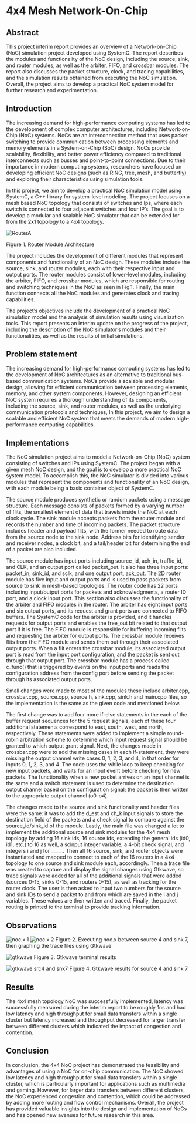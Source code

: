# 4x4 Mesh Network-On-Chip
## **Abstract**

This project interim report provides an overview of a Network-on-Chip (NoC) simulation project developed using SystemC. The report describes the modules and functionality of the NoC design, including the source, sink, and router modules, as well as the arbiter, FIFO, and crossbar modules. The report also discusses the packet structure, clock, and tracing capabilities, and the simulation results obtained from executing the NoC simulation. Overall, the project aims to develop a practical NoC system model for further research and experimentation.

## **Introduction**

The increasing demand for high-performance computing systems has led to the development of complex computer architectures, including Network-on-Chip (NoC) systems. NoCs are an interconnection method that uses packet switching to provide communication between processing elements and memory elements in a System-on-Chip (SoC) design. NoCs provide scalability, flexibility, and better power efficiency compared to traditional interconnects such as busses and point-to-point connections. Due to their importance in modern computing systems, researchers have focused on developing efficient NoC designs (such as RING, tree, mesh, and butterfly) and exploring their characteristics using simulation tools.

In this project, we aim to develop a practical NoC simulation model using SystemC, a C++ library for system-level modeling. The project focuses on a mesh based NoC topology that consists of switches and Ips, where each switch is connected to four adjacent switches and four IP’s. The goal is to develop a modular and scalable NoC simulator that can be extended for from the 2x1 topology to a 4x4 topology. 

![RouterA](Images/Router%20Architecture.jpg)

Figure 1. Router Module Architecture

The project includes the development of different modules that represent components and functionality of an NoC design. These modules include the source, sink, and router modules, each with their respective input and output ports. The router modules consist of lower-level modules, including the arbiter, FIFO, and crossbar modules, which are responsible for routing and switching techniques in the NoC as seen in Fig.1. Finally, the main function connects all the NoC modules and generates clock and tracing capabilities. 
	
The project’s objectives include the development of a practical NoC simulation model and the analysis of simulation results using visualization tools. This report presents an interim update on the progress of the project, including the description of the NoC simulator’s modules and their functionalities, as well as the results of initial simulations.

## **Problem statement**

The increasing demand for high-performance computing systems has led to the development of NoC architectures as an alternative to traditional bus-based communication systems. NoCs provide a scalable and modular design, allowing for efficient communication between processing elements, memory, and other system components. However, designing an efficient NoC system requires a thorough understanding of its components, including the source, sink, and router modules, as well as the underlying communication protocols and techniques, In this project, we aim to design a scalable and efficient NoC system that meets the demands of modern high-performance computing capabilities.

## **Implementations**

The NoC simulation project aims to model a Network-on-Chip (NoC) system consisting of switches and IPs using SystemC. The project began with a given mesh NoC design, and the goal is to develop a more practical NoC system model. To accomplish this, the NoC simulator is divided into various modules that represent the components and functionality of an NoC design, with each module being a basic container object of SystemC.

The source module produces synthetic or random packets using a message structure. Each message consists of packets formed by a varying number of flits, the smallest element of data that travels inside the NoC at each clock cycle. The sink module accepts packets from the router module and records the number and time of incoming packets. The packet structure includes header and payload flits, with the former needed to route data from the source node to the sink node. Address bits for identifying sender and receiver nodes, a clock bit, and a tail/header bit for determining the end of a packet are also included.

The source module has input ports including source_id, ach_in, traffic_id, and CLK, and an output port called packet_out. It also has three input ports: packet_in, sink_id, and sclk, and one output port, ack_out. The 2D router module has five input and output ports and is used to pass packets from source to sink in mesh-based topologies. The router code has 22 ports including input/output ports for packets and acknowledgments, a router ID port, and a clock input port. This section also discusses the functionality of the arbiter and FIFO modules in the router. The arbiter has eight input ports and six output ports, and its request and grant ports are connected to FIFO buffers. The SystemC code for the arbiter is provided, and it handles requests for output ports and enables the free_out bit related to that output port if it is free. The FIFO module is responsible for buffering incoming flits and requesting the arbiter for output ports. The crossbar module receives flits from the FIFO module and sends them out through their associated output ports. When a flit enters the crossbar module, its associated output port is read from the input port configuration, and the packet is sent out through that output port. The crossbar module has a process called c_func() that is triggered by events on the input ports and reads the configuration address from the config port before sending the packet through its associated output ports. 

Small changes were made to most of the modules these include arbiter.cpp, crossbar.cpp, source.cpp, source.h, sink.cpp, sink.h and main.cpp files, so the implementation is the same as the given code and mentioned below.

The first change was to add four more if-else statements in the each of the buffer request sequences for the 5 request signals, each of these four additional statements correspond to east, south, west, and north, respectively. These statements were added to implement a simple round-robin arbitration scheme to determine which input request signal should be granted to which output grant signal. Next, the changes made in crossbar.cpp were to add the missing cases in each if-statement, they were missing the output channel write cases 0, 1, 2, 3, and 4, in that order for inputs 0, 1, 2, 3, and 4. The code uses the while loop to keep checking for new input packets, and waits for an input event before checking for new packets. The functionality when a new packet arrives on an input channel is the same and a switch statement is used to determine the destination output channel based on the configuration signal; the packet is then written to the appropriate output channel (o0-o4). 

The changes made to the source and sink functionality and header files were the same: it was to add the d_est and ch_k input signals to store the destination field of the packets and a check signal to compare against the source_id/sink_id of the module. Lastly, the main file was changed a lot to implement the additional source and sink modules for the 4x4 mesh topology by adding 16 sink ids, 16 source ids, extending the general ids (id0, id1, etc.) to 16 as well, a scinput integer variable, a 4-bit check signal, and integers i and j for _____. Then all 16 source, sink, and router objects were instantiated and mapped to connect to each of the 16 routers in a 4x4 topology to one source and sink module each, accordingly. Then a trace file was created to capture and display the signal changes using Gtkwave, so trace signals were added for all of the additional signals that were added (sources 0-15, sinks 0-15, and routers 0-15), as well as tracking for the router clock. The user is then asked to input two numbers for the source and sink IDs to send a packet to and from which are saved in the i and j variables. These values are then written and traced. Finally, the packet routing is printed to the terminal to provide tracking information.


## **Observations**
 
![noc.x 1](Images/noc1.png)
![noc.x 2](Images/noc2.png)
Figure 2. Executing noc.x between source 4 and sink 7, then graphing the trace files using Gtkwave

![gtkwave](Images/noc3.png)
Figure 3. Gtkwave terminal results

![gtkwave src4 and snk7](Images/noc4.png)
Figure 4. Gtkwave results for source 4 and sink 7

## **Results**

The 4x4 mesh topology NoC was successfully implemented, latency was successfully measured during the interim report to be roughly 1ns and had low latency and high throughput for small data transfers within a single cluster but latency increased and throughput decreased for larger transfer between different clusters which indicated the impact of congestion and contention. 

## **Conclusion**

In conclusion, the 4x4 NoC project has demonstrated the feasibility and advantages of using a NoC for on-chip communication. The NoC showed low latency and high throughput for small data transfers within a single cluster, which is particularly important for applications such as multimedia and gaming. However, for larger data transfers between different clusters, the NoC experienced congestion and contention, which could be addressed by adding more routing and flow control mechanisms. Overall, the project has provided valuable insights into the design and implementation of NoCs and has opened new avenues for future research in this area.
